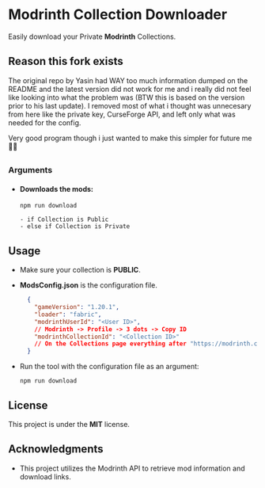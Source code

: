 # **Modrinth Collection Downloader**

Easily download your Private <b>Modrinth</b> Collections.<br/>

## **Reason this fork exists**
The original repo by Yasin had WAY too much information dumped on the README and the latest version did not work for me and i really did not feel like looking into what the problem was (BTW this is based on the version prior to his last update). I removed most of what i thought was unnecesary from here like the private key, CurseForge API, and left only what was needed for the config. 

Very good program though i just wanted to make this simpler for future me 🙇‍♂️
##



### Arguments

- ####   Downloads the mods:
  `npm run download`

  ```
  - if Collection is Public
  - else if Collection is Private
  ```


## Usage

  - Make sure your collection is <b>PUBLIC</b>.
  - <b>ModsConfig.json</b> is the configuration file.
    ```json
      {
        "gameVersion": "1.20.1",
        "loader": "fabric",
        "modrinthUserId": "<User ID>", 
        // Modrinth -> Profile -> 3 dots -> Copy ID
        "modrinthCollectionId": "<Collection ID>"
        // On the Collections page everything after "https://modrinth.com/collection/" in the URL is the ID
      }
    ```

- Run the tool with the configuration file as an argument:

   ```
   npm run download
   ```


## License

This project is under the <b>MIT</b> license.

## Acknowledgments

- This project utilizes the Modrinth API to retrieve mod information and download links.
